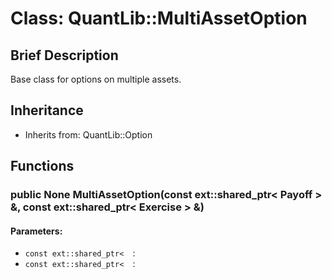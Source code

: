 # Class: QuantLib::MultiAssetOption

## Brief Description
Base class for options on multiple assets. 

## Inheritance
- Inherits from: QuantLib::Option

## Functions
### public None MultiAssetOption(const ext::shared_ptr< Payoff > &, const ext::shared_ptr< Exercise > &)

#### Parameters:
- `const ext::shared_ptr<  `: 
- `const ext::shared_ptr<  `: 

